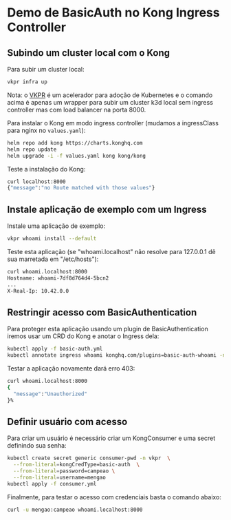 # Demo de BasicAuth no Kong Ingress Controller

## Subindo um cluster local com o Kong

Para subir um cluster local:

```sh
vkpr infra up
```

Nota: o [VKPR](https://docs.vkpr.net/) é um acelerador para adoção de Kubernetes e o comando acima é apenas um wrapper para subir um cluster k3d local sem ingress controller mas com load balancer na porta 8000.

Para instalar o Kong em modo ingress controller (mudamos a ingressClass para nginx no `values.yaml`):

```sh
helm repo add kong https://charts.konghq.com
helm repo update
helm upgrade -i -f values.yaml kong kong/kong
```

Teste a instalação do Kong:

```sh
curl localhost:8000
{"message":"no Route matched with those values"}
```

## Instale aplicação de exemplo com um Ingress

Instale uma aplicação de exemplo:

```sh
vkpr whoami install --default
```

Teste esta aplicação (se "whoami.localhost" não resolve para 127.0.0.1 dê sua marretada em "/etc/hosts"):

```sh
curl whoami.localhost:8000
Hostname: whoami-7df8d764d4-5bcn2
...
X-Real-Ip: 10.42.0.0
```

## Restringir acesso com BasicAuthentication

Para proteger esta aplicação usando um plugin de BasicAuthentication iremos usar um CRD do Kong e anotar o Ingress dela:

```sh
kubectl apply -f basic-auth.yml
kubectl annotate ingress whoami konghq.com/plugins=basic-auth-whoami -n vkpr
```

Testar a aplicação novamente dará erro 403:

```sh
curl whoami.localhost:8000
{
  "message":"Unauthorized"
}%
```

## Definir usuário com acesso

Para criar um usuário é necessário criar um KongConsumer e uma secret definindo sua senha:

```sh
kubectl create secret generic consumer-pwd -n vkpr  \
  --from-literal=kongCredType=basic-auth  \
  --from-literal=password=campeao \
  --from-literal=username=mengao
kubectl apply -f consumer.yml
```

Finalmente, para testar o acesso com credenciais basta o comando abaixo:

```sh
curl -u mengao:campeao whoami.localhost:8000
```
